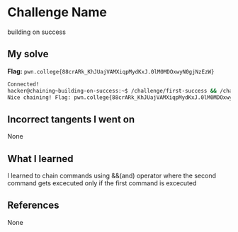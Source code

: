 # Challenge Name
building on success

## My solve
**Flag:** `pwn.college{88crARk_KhJUajVAMXiqpMydKxJ.0lM0MDOxwyN0gjNzEzW}`

```bash
Connected!
hacker@chaining~building-on-success:~$ /challenge/first-success && /challenge/second
Nice chaining! Flag: pwn.college{88crARk_KhJUajVAMXiqpMydKxJ.0lM0MDOxwyN0gjNzEzW}
```
## Incorrect tangents I went on
None

## What I learned
I learned to chain commands using &&(and) operator where the second command gets excecuted only if the first command is excecuted

## References 
None
